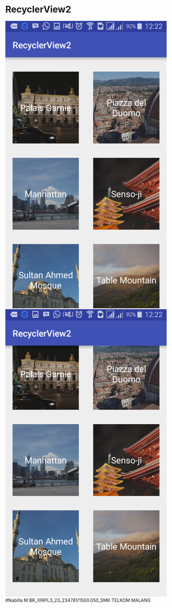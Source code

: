 # RecyclerView2
![Images](https://github.com/Nabillabsyrl/RecyclerView2/blob/master/Screenshot_2016-11-04-12-22-03.png)
![Images](https://github.com/Nabillabsyrl/RecyclerView2/blob/master/Screenshot_2016-11-04-12-22-10.png)
#Nabilla M BR_XIRPL3_23_234781/1500.050_SMK TELKOM MALANG

